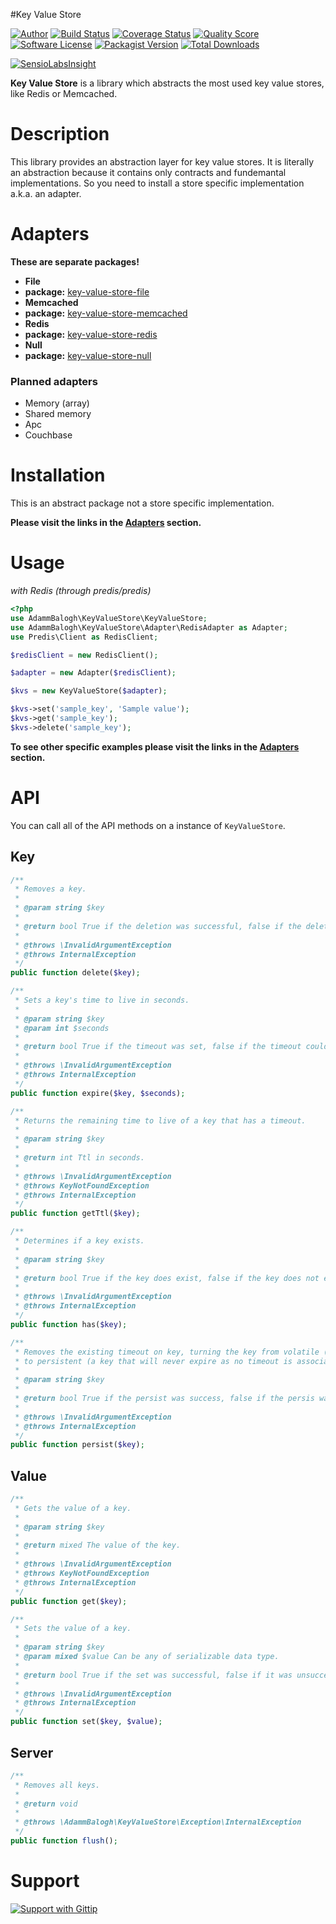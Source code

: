 #Key Value Store

[![Author](http://img.shields.io/badge/author-@adammbalogh-blue.svg?style=flat)](https://twitter.com/adammbalogh)
[![Build Status](https://img.shields.io/travis/adammbalogh/key-value-store/master.svg?style=flat)](https://travis-ci.org/adammbalogh/key-value-store)
[![Coverage Status](https://img.shields.io/coveralls/adammbalogh/key-value-store.svg?style=flat)](https://coveralls.io/r/adammbalogh/key-value-store)
[![Quality Score](https://img.shields.io/scrutinizer/g/adammbalogh/key-value-store.svg?style=flat)](https://scrutinizer-ci.com/g/adammbalogh/key-value-store)
[![Software License](https://img.shields.io/badge/license-MIT-blue.svg?style=flat)](LICENSE)
[![Packagist Version](https://img.shields.io/packagist/v/adammbalogh/key-value-store.svg?style=flat)](https://packagist.org/packages/adammbalogh/key-value-store)
[![Total Downloads](https://img.shields.io/packagist/dt/adammbalogh/key-value-store.svg?style=flat)](https://packagist.org/packages/adammbalogh/key-value-store)

[![SensioLabsInsight](https://insight.sensiolabs.com/projects/f1ddb443-d2a1-499a-926a-060cdecd4100/small.png)](https://insight.sensiolabs.com/projects/f1ddb443-d2a1-499a-926a-060cdecd4100)

**Key Value Store** is a library which abstracts the most used key value stores, like Redis or Memcached.

# Description

This library provides an abstraction layer for key value stores. It is literally an abstraction because it contains only contracts and fundemantal implementations. So you need to install a store specific implementation a.k.a. an adapter.

# Adapters

**These are separate packages!**

* **File**
 * **package:** [key-value-store-file](https://github.com/adammbalogh/key-value-store-file)
* **Memcached**
 * **package:** [key-value-store-memcached](https://github.com/adammbalogh/key-value-store-memcached)
* **Redis**
 * **package:** [key-value-store-redis](https://github.com/adammbalogh/key-value-store-redis)
* **Null**
 * **package:** [key-value-store-null](https://github.com/adammbalogh/key-value-store-null)

### Planned adapters

* Memory (array)
* Shared memory
* Apc
* Couchbase

# Installation

This is an abstract package not a store specific implementation.

**Please visit the links in the [Adapters](https://github.com/adammbalogh/key-value-store#adapters) section.**

# Usage

*with Redis (through predis/predis)*

```php
<?php
use AdammBalogh\KeyValueStore\KeyValueStore;
use AdammBalogh\KeyValueStore\Adapter\RedisAdapter as Adapter;
use Predis\Client as RedisClient;

$redisClient = new RedisClient();

$adapter = new Adapter($redisClient);

$kvs = new KeyValueStore($adapter);

$kvs->set('sample_key', 'Sample value');
$kvs->get('sample_key');
$kvs->delete('sample_key');
```

**To see other specific examples please visit the links in the [Adapters](https://github.com/adammbalogh/key-value-store#adapters) section.**

# API

You can call all of the API methods on a instance of ```KeyValueStore```.

## Key

```php
/**
 * Removes a key.
 *
 * @param string $key
 *
 * @return bool True if the deletion was successful, false if the deletion was unsuccessful.
 *
 * @throws \InvalidArgumentException
 * @throws InternalException
 */
public function delete($key);

/**
 * Sets a key's time to live in seconds.
 *
 * @param string $key
 * @param int $seconds
 *
 * @return bool True if the timeout was set, false if the timeout could not be set.
 *
 * @throws \InvalidArgumentException
 * @throws InternalException
 */
public function expire($key, $seconds);

/**
 * Returns the remaining time to live of a key that has a timeout.
 *
 * @param string $key
 *
 * @return int Ttl in seconds.
 *
 * @throws \InvalidArgumentException
 * @throws KeyNotFoundException
 * @throws InternalException
 */
public function getTtl($key);

/**
 * Determines if a key exists.
 *
 * @param string $key
 *
 * @return bool True if the key does exist, false if the key does not exist.
 *
 * @throws \InvalidArgumentException
 * @throws InternalException
 */
public function has($key);

/**
 * Removes the existing timeout on key, turning the key from volatile (a key with an expire set)
 * to persistent (a key that will never expire as no timeout is associated).
 *
 * @param string $key
 *
 * @return bool True if the persist was success, false if the persis was unsuccessful.
 *
 * @throws \InvalidArgumentException
 * @throws InternalException
 */
public function persist($key);
```

## Value

```php
/**
 * Gets the value of a key.
 *
 * @param string $key
 *
 * @return mixed The value of the key.
 *
 * @throws \InvalidArgumentException
 * @throws KeyNotFoundException
 * @throws InternalException
 */
public function get($key);

/**
 * Sets the value of a key.
 *
 * @param string $key
 * @param mixed $value Can be any of serializable data type.
 *
 * @return bool True if the set was successful, false if it was unsuccessful.
 *
 * @throws \InvalidArgumentException
 * @throws InternalException
 */
public function set($key, $value);
```

## Server

```php
/**
 * Removes all keys.
 *
 * @return void
 *
 * @throws \AdammBalogh\KeyValueStore\Exception\InternalException
 */
public function flush();
```

# Support

[![Support with Gittip](http://img.shields.io/gittip/adammbalogh.svg?style=flat)](https://www.gittip.com/adammbalogh/)

